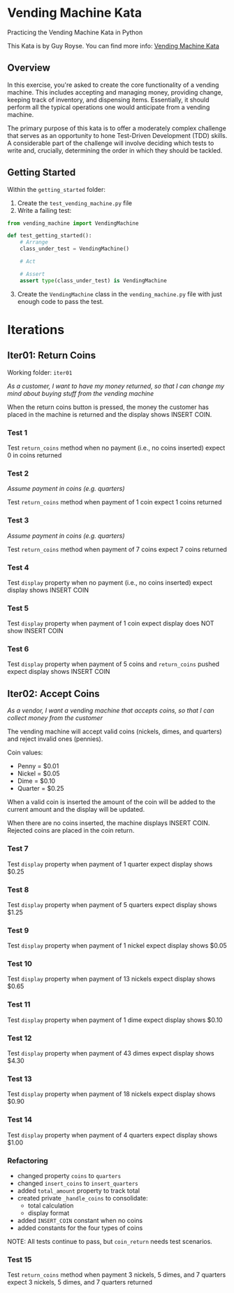 # Vending Machine Kata

Practicing the Vending Machine Kata in Python

This Kata is by Guy Royse. You can find more info: [Vending Machine Kata](https://github.com/guyroyse/vending-machine-kata)

## Overview

In this exercise, you're asked to create the core functionality of a vending machine. This includes accepting and managing money, providing change, keeping track of inventory, and dispensing items. Essentially, it should perform all the typical operations one would anticipate from a vending machine.

The primary purpose of this kata is to offer a moderately complex challenge that serves as an opportunity to hone Test-Driven Development (TDD) skills. A considerable part of the challenge will involve deciding which tests to write and, crucially, determining the order in which they should be tackled.

## Getting Started

Within the `getting_started` folder:
1. Create the `test_vending_machine.py` file
2. Write a failing test:
```python
from vending_machine import VendingMachine

def test_getting_started():
    # Arrange
    class_under_test = VendingMachine()

    # Act

    # Assert
    assert type(class_under_test) is VendingMachine
```

3. Create the `VendingMachine` class in the `vending_machine.py` file with just enough code to pass the test.

# Iterations

## Iter01: Return Coins

Working folder: `iter01`

_As a customer,_
_I want to have my money returned,_
_so that I can change my mind about buying stuff from the vending machine_

When the return coins button is pressed, the money the customer has placed in the machine is returned and the display shows INSERT COIN.

### Test 1

Test `return_coins` method
when no payment (i.e., no coins inserted)
expect 0 in coins returned

### Test 2

_Assume payment in coins (e.g. quarters)_

Test `return_coins` method
when payment of 1 coin
expect 1 coins returned

### Test 3

_Assume payment in coins (e.g. quarters)_

Test `return_coins` method
when payment of 7 coins
expect 7 coins returned

### Test 4

Test `display` property
when no payment (i.e., no coins inserted)
expect display shows INSERT COIN

### Test 5

Test `display` property
when payment of 1 coin
expect display does NOT show INSERT COIN

### Test 6

Test `display` property
when payment of 5 coins and `return_coins` pushed
expect display shows INSERT COIN

## Iter02: Accept Coins

_As a vendor,_
_I want a vending machine that accepts coins,_
_so that I can collect money from the customer_

The vending machine will accept valid coins (nickels, dimes, and quarters) and reject invalid ones (pennies).

Coin values:
- Penny = $0.01
- Nickel = $0.05
- Dime = $0.10
- Quarter = $0.25

When a valid coin is inserted the amount of the coin will be added to the current amount and the display will be updated.

When there are no coins inserted, the machine displays INSERT COIN. Rejected coins are placed in the coin return.

### Test 7

Test `display` property
when payment of 1 quarter
expect display shows $0.25

### Test 8

Test `display` property
when payment of 5 quarters
expect display shows $1.25

### Test 9

Test `display` property
when payment of 1 nickel
expect display shows $0.05

### Test 10

Test `display` property
when payment of 13 nickels
expect display shows $0.65

### Test 11

Test `display` property
when payment of 1 dime
expect display shows $0.10

### Test 12

Test `display` property
when payment of 43 dimes
expect display shows $4.30

### Test 13

Test `display` property
when payment of 18 nickels
expect display shows $0.90

### Test 14

Test `display` property
when payment of 4 quarters
expect display shows $1.00

### Refactoring

- changed property `coins` to `quarters`
- changed `insert_coins` to `insert_quarters`
- added `total_amount` property to track total
- created private `_handle_coins` to consolidate:
  * total calculation
  * display format
- added `INSERT_COIN` constant when no coins
- added constants for the four types of coins

NOTE: All tests continue to pass, but `coin_return` needs test scenarios.

### Test 15

Test `return_coins` method
when payment 3 nickels, 5 dimes, and 7 quarters
expect 3 nickels, 5 dimes, and 7 quarters returned
